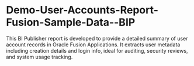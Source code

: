 # Demo-User-Accounts-Report-Fusion-Sample-Data--BIP
This BI Publisher report is developed to provide a detailed summary of user account records in Oracle Fusion Applications. It extracts user metadata including creation details and login info, ideal for auditing, security reviews, and system usage tracking.
